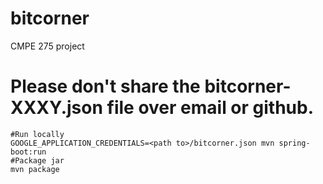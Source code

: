 # bitcorner
CMPE 275 project

# Please don't share the bitcorner-XXXY.json file over email or github.
```
#Run locally
GOOGLE_APPLICATION_CREDENTIALS=<path to>/bitcorner.json mvn spring-boot:run
#Package jar
mvn package
```
